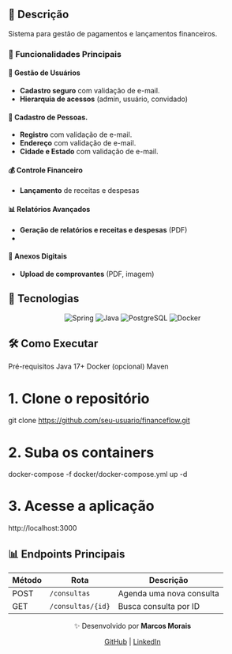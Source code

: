 ## 📌 Descrição
Sistema para gestão de pagamentos e lançamentos financeiros.

### 🚀 Funcionalidades Principais

#### 👥 Gestão de Usuários
- **Cadastro seguro** com validação de e-mail.
- **Hierarquia de acessos** (admin, usuário, convidado)
  
#### 📝 Cadastro de Pessoas.
- **Registro** com validação de e-mail.
 - **Endereço** com validação de e-mail.
 -  **Cidade e Estado** com validação de e-mail.
   

#### 💰 Controle Financeiro
- **Lançamento** de receitas e despesas

#### 📊 Relatórios Avançados
- **Geração de relatórios e receitas e despesas** (PDF)
- 
#### 📎 Anexos Digitais
- **Upload de comprovantes** (PDF, imagem)

## 🚀 Tecnologias
<div align="center"> 
  <img src="https://img.shields.io/badge/Spring-000000?style=for-the-badge&logo=Spring" alt="Spring" /> 
  <img src="https://img.shields.io/badge/Java-ED8B00?style=for-the-badge&logo=openjdk&logoColor=white" alt="Java" /> 
  <img src="https://img.shields.io/badge/PostgreSQL-316192?style=for-the-badge&logo=postgresql&logoColor=white" alt="PostgreSQL" /> 
  <img src="https://img.shields.io/badge/Docker-2496ED?style=for-the-badge&logo=docker&logoColor=white" alt="Docker" /> 
</div>

## 🛠️ Como Executar
Pré-requisitos
Java 17+
Docker (opcional)
Maven

# 1. Clone o repositório
git clone https://github.com/seu-usuario/financeflow.git

# 2. Suba os containers
docker-compose -f docker/docker-compose.yml up -d

# 3. Acesse a aplicação
http://localhost:3000





## **📊 Endpoints Principais**

| Método | Rota               | Descrição                     |
|--------|--------------------|-------------------------------|
| POST   | `/consultas`       | Agenda uma nova consulta      |
| GET    | `/consultas/{id}`  | Busca consulta por ID         |

<div align="center"> <p>✨ Desenvolvido por <strong>Marcos Morais</strong></p> <a href="https://github.com/MarcosCesarMorais">GitHub</a> | <a href="https://www.linkedin.com/in/marcoscmorais/">LinkedIn</a> </div>
